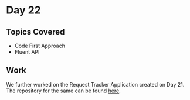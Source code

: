 # Day 22

## Topics Covered

- Code First Approach 
- Fluent API

## Work

We further worked on the Request Tracker Application created on Day 21. The repository for the same can be found [here](https://github.com/ash0306/Genspark-Training/tree/master/Day%2021/RequestTrackerSolution).